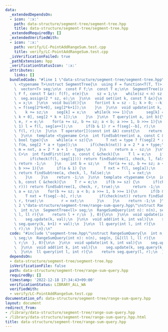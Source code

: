 ```yaml
---
data:
  _extendedDependsOn:
  - icon: ':x:'
    path: data-structure/segment-tree/segment-tree.hpp
    title: data-structure/segment-tree/segment-tree.hpp
  _extendedRequiredBy: []
  _extendedVerifiedWith:
  - icon: ':x:'
    path: verify/LC-PointAddRangeSum.test.cpp
    title: verify/LC-PointAddRangeSum.test.cpp
  _isVerificationFailed: true
  _pathExtension: hpp
  _verificationStatusIcon: ':x:'
  attributes:
    links: []
  bundledCode: "#line 1 \"data-structure/segment-tree/segment-tree.hpp\"\ntemplate\
    \ <typename T>\nstruct SegmentTree{\n  using F = function<T(T, T)>;\n  int sz;\n\
    \  vector<T> seg;\n\n  const F f;\n  const T e;\n\n  SegmentTree(int n, const\
    \ F f, const T &e): f(f), e(e){\n    sz = 1;\n    while(sz < n) sz <<= 1;\n  \
    \  seg.assign(2 * sz, e);\n  }\n\n  void set(int k, const T &x){\n    seg[k+sz]\
    \ = x;\n  }\n\n  void build(){\n    for(int k = sz - 1; k > 0; --k){\n      seg[k]\
    \ = f(seg[2*k+0], seg[2*k+1]);\n    }\n  }\n\n  void update(int k, const T &x){\n\
    \    k += sz;\n    seg[k] = x;\n    while(k >>= 1){\n      seg[k] = f(seg[2 *\
    \ k + 0], seg[2 * k + 1]);\n    }\n  }\n\n  T query(int a, int b){\n    T l =\
    \ e, r = e;\n    for(a += sz, b += sz; a < b; a >>= 1, b >>= 1){\n      if(a &\
    \ 1) l = f(l, seg[a++]);\n      if(b & 1) r = f(seg[--b], r);\n    }\n    return\
    \ f(l, r);\n  }\n\n  T operator[](const int &k) const{\n    return seg[k + sz];\n\
    \  }\n\n  template <typename C>\n  int findSubtree(int a, const C &check, T &m,\
    \ bool type){\n    while(a < sz){\n      T nxt = type ? f(seg[2 * a + type], m):\
    \ f(m, seg[2 * a + type]);\n      if(check(nxt)) a = 2 * a + type;\n      else\
    \ m = nxt, a = 2 * a + 1 - type;\n    }\n    return a - sz;\n  }\n\n  template<typename\
    \ C>\n  int findFirst(int a, const C &check){\n    T l = e;\n    if(a <= 0){\n\
    \      if(check(f(l, seg[1]))) return findSubtree(1, check, l, false);\n     \
    \ return -1;\n    }\n    int b = sz;\n    for(a += sz, b += sz; a < b; a >>= 1,\
    \ b >>= 1){\n      if(a & 1) {\n        T nxt = f(l, seg[a]);\n        if(check(nxt))\
    \ return findSubtree(a, check, l, false);\n        l = nxt;\n        ++a;\n  \
    \    }\n    }\n    return -1;\n  }\n\n  template <typename C>\n  int findLast(int\
    \ b, const C &check){\n    T r = e;\n    if(b >= sz) {\n      if(check(f(seg[1],\
    \ r))) return findSubtree(1, check, r, true);\n      return -1;\n    }\n    int\
    \ a = sz;\n    for(b += sz; a < b; a >>= 1, b >>= 1){\n      if(b & 1){\n    \
    \    T nxt = f(seg[--b], r);\n        if(check(nxt)) return findSubtree(b, check,\
    \ r, true);\n        r = nxt;\n      }\n    }\n    return -1;\n  }\n};\n#line\
    \ 2 \"data-structure/segment-tree/range-sum-query.hpp\"\nstruct RangeSumQuery{\n\
    \  int n;\n  SegmentTree<ll> seg;\n  RangeSumQuery(int n): n(n), seg(n, [&](ll\
    \ l, ll r){\n    return l + r;\n  }, 0){\n\n  }\n\n  void update(int k, int val){\n\
    \    seg.update(k, val);\n  }\n\n  void add(int k, int val){\n    seg.update(k,\
    \ seg.query(k, k+1) + val);\n  }\n\n  ll query(int l, int r){\n    return seg.query(l,\
    \ r);\n  }\n};\n"
  code: "#include \"segment-tree.hpp\"\nstruct RangeSumQuery{\n  int n;\n  SegmentTree<ll>\
    \ seg;\n  RangeSumQuery(int n): n(n), seg(n, [&](ll l, ll r){\n    return l +\
    \ r;\n  }, 0){\n\n  }\n\n  void update(int k, int val){\n    seg.update(k, val);\n\
    \  }\n\n  void add(int k, int val){\n    seg.update(k, seg.query(k, k+1) + val);\n\
    \  }\n\n  ll query(int l, int r){\n    return seg.query(l, r);\n  }\n};\n"
  dependsOn:
  - data-structure/segment-tree/segment-tree.hpp
  isVerificationFile: false
  path: data-structure/segment-tree/range-sum-query.hpp
  requiredBy: []
  timestamp: '2022-12-18 17:34:43+09:00'
  verificationStatus: LIBRARY_ALL_WA
  verifiedWith:
  - verify/LC-PointAddRangeSum.test.cpp
documentation_of: data-structure/segment-tree/range-sum-query.hpp
layout: document
redirect_from:
- /library/data-structure/segment-tree/range-sum-query.hpp
- /library/data-structure/segment-tree/range-sum-query.hpp.html
title: data-structure/segment-tree/range-sum-query.hpp
---
```

